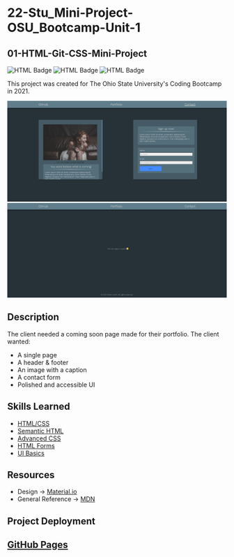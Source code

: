 # 22-Stu_Mini-Project-OSU_Bootcamp-Unit-1
## 01-HTML-Git-CSS-Mini-Project
![HTML Badge](https://img.shields.io/badge/HTML-Semantic-green) ![HTML Badge](https://img.shields.io/badge/CSS-Advanced-green) ![HTML Badge](https://img.shields.io/badge/OSU-Bootcamp-red)

This project was created for The Ohio State University's Coding Bootcamp in 2021.

![Application Screenshot](./assets/images/screenshot.png)
![Application Screenshot](./assets/images/screenshot1.png)
## Description
The client needed a coming soon page made for their portfolio.
The client wanted:
- A single page
- A header & footer
- An image with a caption
- A contact form
- Polished and accessible UI
## Skills Learned
- [HTML/CSS](https://www.w3.org/standards/webdesign/htmlcss)
- [Semantic HTML](https://developer.mozilla.org/en-US/docs/Learn/Accessibility/HTML)
- [Advanced CSS](https://developer.mozilla.org/en-US/docs/Learn/CSS/Building_blocks/Advanced_styling_effects)
- [HTML Forms](https://developer.mozilla.org/en-US/docs/Web/HTML/Element/form)
- [UI Basics](https://uxdesign.cc/how-to-become-a-ui-ux-designer-self-taught-8a511170fd7c)
## Resources
 - Design -> [Material.io](https://material.io/design/introduction)
 - General Reference -> [MDN](https://developer.mozilla.org/en-US/)
## Project Deployment
[GitHub Pages](https://ethanharsh.github.io/22-Stu_Mini-Project-OSU_Bootcamp-Unit-1/)
---
